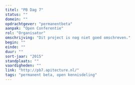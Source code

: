 ```yaml
---
titel: "PB Dag 7"
status: ""
domein: ""
opdrachtgever: "permanentbeta"
aanpak: "Open Conferentie"
rol: "Organisator"
omschrijving: "Dit project is nog niet goed omschreven."
begin: ""
einde: ""
duur: ""
sort-jaar: "2015"
standplaats: ""
vaardigheden: ""
link: "http://pb7.apitecture.nl/"
tags: "permanent beta, open kennisdeling"
---
```

